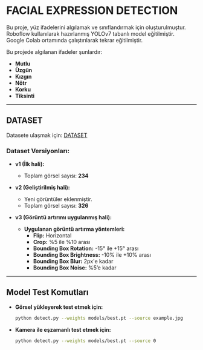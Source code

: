 # **FACIAL EXPRESSION DETECTION**

Bu proje, yüz ifadelerini algılamak ve sınıflandırmak için oluşturulmuştur.  
Roboflow kullanılarak hazırlanmış YOLOv7 tabanlı model eğitilmiştir.  
Google Colab ortamında çalıştırılarak tekrar eğitilmiştir.

Bu projede algılanan ifadeler şunlardır:  
- **Mutlu**
- **Üzgün**
- **Kızgın**
- **Nötr**
- **Korku**
- **Tiksinti**

---

## **DATASET**

Datasete ulaşmak için: [DATASET](https://universe.roboflow.com/inside-out-rfapn/inside-out/)

### **Dataset Versiyonları:**
- **v1 (İlk hali):**
  - Toplam görsel sayısı: **234**
  
- **v2 (Geliştirilmiş hali):**
  - Yeni görüntüler eklenmiştir.  
  - Toplam görsel sayısı: **326**
  
- **v3 (Görüntü artırımı uygulanmış hali):**
  - **Uygulanan görüntü artırma yöntemleri:**
    - **Flip:** Horizontal  
    - **Crop:** %5 ile %10 arası  
    - **Bounding Box Rotation:** -15° ile +15° arası  
    - **Bounding Box Brightness:** -10% ile +10% arası  
    - **Bounding Box Blur:** 2px'e kadar  
    - **Bounding Box Noise:** %5’e kadar  

---

## **Model Test Komutları**

- **Görsel yükleyerek test etmek için:**
   ```bash
   python detect.py --weights models/best.pt --source example.jpg

- **Kamera ile eşzamanlı test etmek için:**
   ```bash
   python detect.py --weights models/best.pt --source 0
